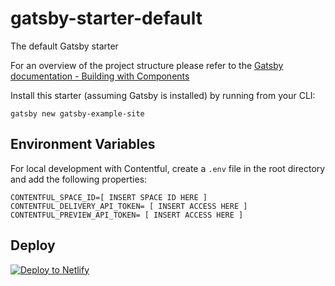 # gatsby-starter-default
The default Gatsby starter

For an overview of the project structure please refer to the [Gatsby documentation - Building with Components](https://www.gatsbyjs.org/docs/building-with-components/)

Install this starter (assuming Gatsby is installed) by running from your CLI:
```
gatsby new gatsby-example-site
```
## Environment Variables
For local development with Contentful, create a `.env` file in the root directory and add the following properties:

```
CONTENTFUL_SPACE_ID=[ INSERT SPACE ID HERE ]
CONTENTFUL_DELIVERY_API_TOKEN= [ INSERT ACCESS HERE ]
CONTENTFUL_PREVIEW_API_TOKEN= [ INSERT ACCESS HERE ]
```

## Deploy

[![Deploy to Netlify](https://www.netlify.com/img/deploy/button.svg)](https://app.netlify.com/start/deploy?repository=https://github.com/gatsbyjs/gatsby-starter-default)
